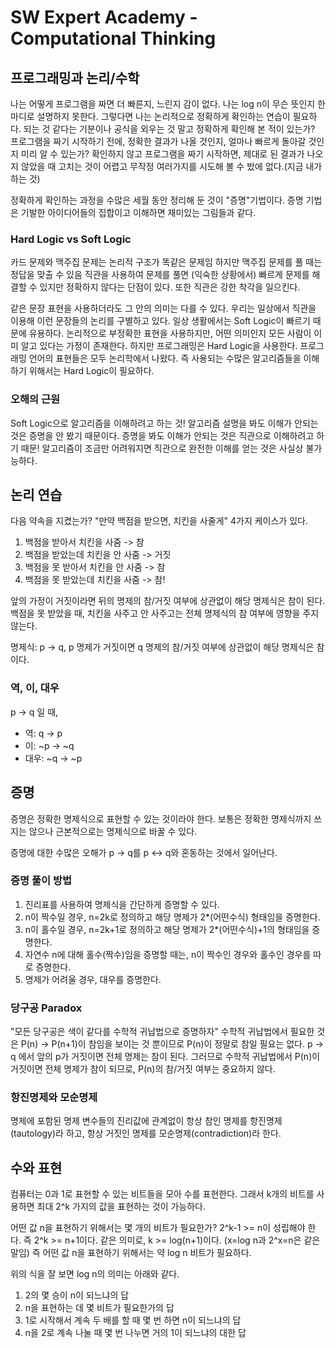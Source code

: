 # SW Expert Academy - Computational Thinking
## 프로그래밍과 논리/수학
나는 어떻게 프로그램을 짜면 더 빠른지, 느린지 감이 없다.
나는 log n이 무슨 뜻인지 한마디로 설명하지 못한다.
그렇다면 나는 논리적으로 정확하게 확인하는 연습이 필요하다. 
되는 것 같다는 기분이나 공식을 외우는 것 말고 정확하게 확인해 본 적이 있는가?
프로그램을 짜기 시작하기 전에, 정확한 결과가 나올 것인지, 얼마나 빠르게 돌아갈 것인지 미리 알 수 있는가?
확인하지 않고 프로그램을 짜기 시작하면, 제대로 된 결과가 나오지 않았을 때 고치는 것이 어렵고 무작정 여러가지를 시도해 볼 수 밨에 없다.(지금 내가 하는 것)

정확하게 확인하는 과정을 수많은 세월 동안 정리해 둔 것이 "증명"기법이다.
증명 기법은 기발한 아이디어들의 집합이고 이해하면 재미있는 그림들과 같다.

### Hard Logic vs Soft Logic
카드 문제와 맥주집 문제는 논리적 구조가 똑같은 문제임
하지만 맥주집 문제를 풀 때는 정답을 맞출 수 있음
직관을 사용하여 문제를 풀면 (익숙한 상황에서) 빠르게 문제를 해결할 수 있지만 정확하지 않다는 단점이 있다. 또한 직관은 강한 착각을 일으킨다.

같은 문장 표현을 사용하더라도 그 안의 의미는 다를 수 있다.
우리는 일상에서 직관을 이용해 이런 문장들의 논리를 구별하고 있다.
일상 생활에서는 Soft Logic이 빠르기 때문에 유용하다.
논리적으로 부정확한 표현을 사용하지만, 어떤 의미인지 모든 사람이 이미 알고 있다는 가정이 존재한다.
하지만 프로그래밍은 Hard Logic을 사용한다.
프로그래밍 언어의 표현들은 모두 논리학에서 나왔다. 즉 사용되는 수많은 알고리즘들을 이해하기 위해서는 Hard Logic이 필요하다.

### 오해의 근원
Soft Logic으로 알고리즘을 이해하려고 하는 것!
알고리즘 설명을 봐도 이해가 안되는 것은 증명을 안 봤기 때문이다. 
증명을 봐도 이해가 안되는 것은 직관으로 이해하려고 하기 때문!
알고리즘이 조금만 어려워지면 직관으로 완전한 이해를 얻는 것은 사실상 불가능하다.

## 논리 연습
다음 약속을 지켰는가?
"만약 백점을 받으면, 치킨을 사줄게"
4가지 케이스가 있다.
1. 백점을 받아서 치킨을 사줌 -> 참
2. 백점을 받았는데 치킨을 안 사줌 -> 거짓
3. 백점을 못 받아서 치킨을 안 사줌 -> 참
4. 백점을 못 받았는데 치킨을 사줌 -> 참!

앞의 가정이 거짓이라면 뒤의 명제의 참/거짓 여부에 상관없이 해당 명제식은 참이 된다.
백점을 못 받았을 때, 치킨을 사주고 안 사주고는 전체 명제식의 참 여부에 영향을 주지 않는다.

명제식: p -> q, p 명제가 거짓이면 q 명제의 참/거짓 여부에 상관없이 해당 명제식은 참이다.

### 역, 이, 대우
p -> q 일 때,
- 역: q -> p
- 이: \~p -> ~q
- 대우: \~q -> ~p

## 증명
증명은 정확한 명제식으로 표현할 수 있는 것이라야 한다. 보통은 정확한 명제식까지 쓰지는 않으나 근본적으로는 명제식으로 바꿀 수 있다.

증명에 대한 수많은 오해가 p -> q를 p <-> q와 혼동하는 것에서 일어난다.

### 증명 풀이 방법
1. 진리표를 사용하여 명제식을 간단하게 증명할 수 있다.
2. n이 짝수일 경우, n=2k로 정의하고 해당 명제가 2*(어떤수식) 형태임을 증명한다.
3. n이 홀수일 경우, n=2k+1로 정의하고 해당 명제가 2*(어떤수식)+1의 형태임을 증명한다.
4. 자연수 n에 대해 홀수(짝수)임을 증명할 때는, n이 짝수인 경우와 홀수인 경우를 따로 증명한다.
5. 명제가 어려울 경우, 대우를 증명한다.

### 당구공 Paradox
"모든 당구공은 색이 같다를 수학적 귀납법으로 증명하자"
수학적 귀납법에서 필요한 것은 P(n) -> P(n+1)이 참임을 보이는 것 뿐이므로 P(n)이 정말로 참일 필요는 없다. p -> q 에서 앞의 p가 거짓이면 전체 명제는 참이 된다. 그러므로 수학적 귀납법에서 P(n)이 거짓이면 전체 명제가 참이 되므로, P(n)의 참/거짓 여부는 중요하지 않다.

### 항진명제와 모순명제
명제에 포함된 명제 변수들의 진리값에 관계없이 항상 참인 명제를 항진명제(tautology)라 하고, 항상 거짓인 명제를 모순명제(contradiction)라 한다.


## 수와 표현
컴퓨터는 0과 1로 표현할 수 있는 비트들을 모아 수를 표현한다. 
그래서 k개의 비트를 사용하면 최대 2^k 가지의 값을 표현하는 것이 가능하다.

어떤 값 n을 표현하기 위해서는 몇 개의 비트가 필요한가?
2^k-1 >= n이 성립해야 한다. 즉 2^k >= n+1이다.
같은 의미로, k >= log(n+1)이다. (x=log n과 2^x=n은 같은 말임)
즉 어떤 값 n을 표현하기 위해서는 약 log n 비트가 필요하다.

위의 식을 잘 보면 log n의 의미는 아래와 같다.
1. 2의 몇 승이 n이 되느냐의 답
2. n을 표현하는 데 몇 비트가 필요한가의 답
3. 1로 시작해서 계속 두 배를 할 때 몇 번 하면 n이 되느냐의 답
4. n을 2로 계속 나눌 때 몇 번 나누면 거의 1이 되느냐의 대한 답




